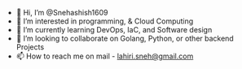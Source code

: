 - 👋 Hi, I’m @Snehashish1609
- 👀 I’m interested in programming, & Cloud Computing
- 🌱 I’m currently learning DevOps, IaC, and Software design
- 💞️ I’m looking to collaborate on Golang, Python, or other backend Projects
- 📫 How to reach me on mail - lahiri.sneh@gmail.com

<!---
Snehashish1609/Snehashish1609 is a ✨ special ✨ repository because its `README.md` (this file) appears on your GitHub profile.
You can click the Preview link to take a look at your changes.
--->
